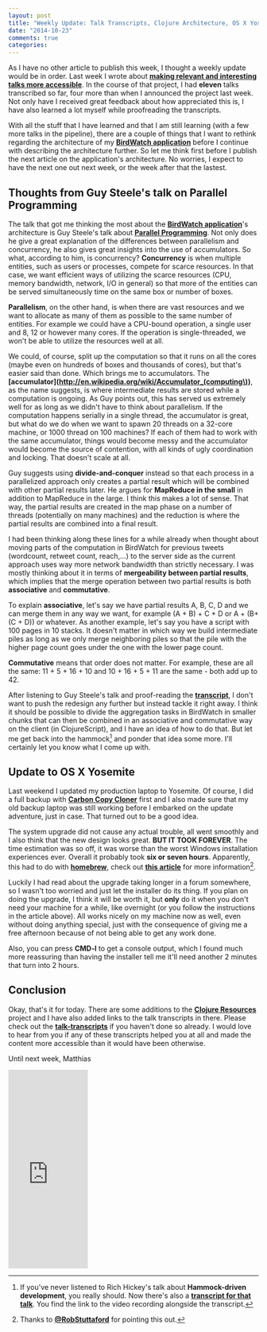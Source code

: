 ```yaml
---
layout: post
title: "Weekly Update: Talk Transcripts, Clojure Architecture, OS X Yosemite"
date: "2014-10-23"
comments: true
categories: 
---
```

As I have no other article to publish this week, I thought a weekly update would be in order. Last week I wrote about **[making relevant and interesting talks more accessible](http://matthiasnehlsen.com/blog/2014/10/15/talk-transcripts/)**. In the course of that project, I had **eleven** talks transcribed so far, four more than when I announced the project last week. Not only have I received great feedback about how appreciated this is, I have also learned a lot myself while proofreading the transcripts.

With all the stuff that I have learned and that I am still learning (with a few more talks in the pipeline), there are a couple of things that I want to rethink regarding the architecture of my **[BirdWatch application](https://github.com/matthiasn/BirdWatch)** before I continue with describing the architecture further. So let me think first before I publish the next article on the application's architecture. No worries, I expect to have the next one out next week, or the week after that the lastest.

## Thoughts from Guy Steele's talk on Parallel Programming

The talk that got me thinking the most about the **[BirdWatch application](https://github.com/matthiasn/BirdWatch)**'s architecture is Guy Steele's talk about **[Parallel Programming](https://github.com/matthiasn/talk-transcripts/blob/master/Steele_Guy/ParallelProg.md)**. Not only does he give a great explanation of the differences between parallelism and concurrency, he also gives great insights into the use of accumulators. So what, according to him, is concurrency? **Concurrency** is when multiple entities, such as users or processes, compete for scarce resources. In that case, we want efficient ways of utilizing the scarce resources (CPU, memory bandwidth, network, I/O in general) so that more of the entities can be served simultaneously time on the same box or number of boxes.

**Parallelism**, on the other hand, is when there are vast resources and we want to allocate as many of them as possible to the same number of entities. For example we could have a CPU-bound operation, a single user and 8, 12 or however many cores. If the operation is single-threaded, we won't be able to utilize the resources well at all.

We could, of course, split up the computation so that it runs on all the cores (maybe even on hundreds of boxes and thousands of cores), but that's easier said than done. Which brings me to accumulators. The **[accumulator](http://en.wikipedia.org/wiki/Accumulator_(computing\))**, as the name suggests, is where intermediate results are stored while a computation is ongoing. As Guy points out, this has served us extremely well for as long as we didn't have to think about parallelism. If the computation happens serially in a single thread, the accumulator is great, but what do we do when we want to spawn 20 threads on a 32-core machine, or 1000 thread on 100 machines? If each of them had to work with the same accumulator, things would become messy and the accumulator would become the source of contention, with all kinds of ugly coordination and locking. That doesn't scale at all.

Guy suggests using **divide-and-conquer** instead so that each process in a parallelized approach only creates a partial result which will be combined with other partial results later. He argues for **MapReduce in the small** in addition to MapReduce in the large. I think this makes a lot of sense. That way, the partial results are created in the map phase on a number of threads (potentially on many machines) and the reduction is where the partial results are combined into a final result.

I had been thinking along these lines for a while already when thought about moving parts of the computation in BirdWatch for previous tweets (wordcount, retweet count, reach,...) to the server side as the current approach uses way more network bandwidth than strictly necessary. I was mostly thinking about it in terms of **mergeability between partial results**, which implies that the merge operation between two partial results is both **associative** and **commutative**. 

To explain **associative**, let's say we have partial results A, B, C, D and we can merge them in any way we want, for example (A + B) + C + D or A + (B+ (C + D)) or whatever. As another example, let's say you have a script with 100 pages in 10 stacks. It doesn't matter in which way we build intermediate piles as long as we only merge neighboring piles so that the pile with the higher page count goes under the one with the lower page count. 

**Commutative** means that order does not matter. For example, these are all the same: 11 + 5 + 16 + 10 and 10 + 16 + 5 + 11 are the same - both add up to 42.

After listening to Guy Steele's talk and proof-reading the **[transcript](https://github.com/matthiasn/talk-transcripts/blob/master/Steele_Guy/ParallelProg.md)**, I don't want to push the redesign any further but instead tackle it right away. I think it should be possible to divide the aggregation tasks in BirdWatch in smaller chunks that can then be combined in an associative and commutative way on the client (in ClojureScript), and I have an idea of how to do that. But let me get back into the hammock[^1] and ponder that idea some more. I'll certainly let you know what I come up with.

## Update to OS X Yosemite
Last weekend I updated my production laptop to Yosemite. Of course, I did a full backup with **[Carbon Copy Cloner](http://bombich.com)** first and I also made sure that my old backup laptop was still working before I embarked on the update adventure, just in case. That turned out to be a good idea.

The system upgrade did not cause any actual trouble, all went smoothly and I also think that the new design looks great. **BUT IT TOOK FOREVER**. The time estimation was so off, it was worse than the worst Windows installation experiences ever. Overall it probably took **six or seven hours**. Apparently, this had to do with **[homebrew](http://brew.sh)**, check out **[this article](http://blog.pythonaro.com/2014/10/read-this-before-you-upgrade-to-osx.html)** for more information[^2].

Luckily I had read about the upgrade taking longer in a forum somewhere, so I wasn't too worried and just let the installer do its thing. If you plan on doing the upgrade, I think it will be worth it, but **only** do it when you don't need your machine for a while, like overnight (or you follow the instructions in the article above). All works nicely on my machine now as well, even without doing anything special, just with the consequence of giving me a free afternoon because of not being able to get any work done.

Also, you can press **CMD-l** to get a console output, which I found much more reassuring than having the installer tell me it'll need another 2 minutes that turn into 2 hours.

## Conclusion
Okay, that's it for today. There are some additions to the **[Clojure Resources](https://github.com/matthiasn/Clojure-Resources)** project and I have also added links to the talk transcripts in there. Please check out the **[talk-transcripts](https://github.com/matthiasn/talk-transcripts)** if you haven't done so already. I would love to hear from you if any of these transcripts helped you at all and made the content more accessible than it would have been otherwise.

Until next week,
Matthias

<iframe width="160" height="400" src="https://leanpub.com/building-a-system-in-clojure/embed" frameborder="0" allowtransparency="true"></iframe>

[^1]: If you've never listened to Rich Hickey's talk about **Hammock-driven development**, you really should. Now there's also a **[transcript for that talk](https://github.com/matthiasn/talk-transcripts/blob/master/Hickey_Rich/HammockDrivenDev.md)**. You find the link to the video recording alongside the transcript.
[^2]: Thanks to **[@RobStuttaford](https://twitter.com/RobStuttaford)** for pointing this out.
